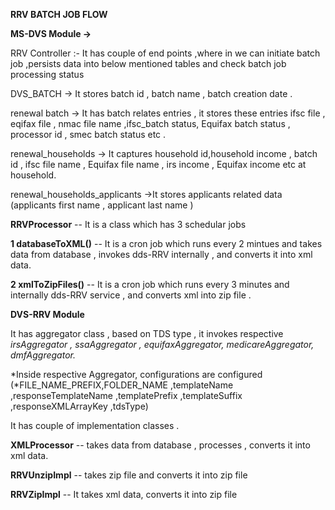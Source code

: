 **RRV BATCH JOB FLOW**

**MS-DVS Module -\>**

RRV Controller :- It has couple of end points ,where in we can initiate
batch job ,persists data into below mentioned tables and check batch job processing status 

DVS_BATCH -> It stores batch id , batch name , batch creation date .

renewal batch -> It has batch relates entries , it stores these entries
ifsc file , eqifax file , nmac file name ,ifsc_batch status, Equifax
batch status , processor id , smec batch status etc .

renewal_households -> It captures household id,household income , batch id , ifsc file name
, Equifax file name , irs income , Equifax income etc at household.

renewal_households_applicants ->It stores applicants related data
(applicants first name , applicant last name )

**RRVProcessor** -- It is a class which has 3 schedular jobs

**1 databaseToXML()** -- It is a cron job which runs every 2 mintues and
takes data from database , invokes dds-RRV internally , and converts it
into xml data.

**2 xmlToZipFiles()** -- It is a cron job which runs every 3 minutes and
internally dds-RRV service , and converts xml into zip file .

**DVS-RRV Module**

It has aggregator class , based on TDS type , it invokes respective
*irsAggregator , ssaAggregator , equifaxAggregator, medicareAggregator,
dmfAggregator.*

*Inside respective Aggregator, configurations are configured
(*FILE_NAME_PREFIX,FOLDER_NAME ,templateName ,responseTemplateName ,templatePrefix
,templateSuffix ,responseXMLArrayKey ,tdsType)

It has couple of implementation classes .

**XMLProcessor** -- takes data from database , processes , converts it
into xml data.

**RRVUnzipImpl** -- takes zip file and converts it into zip file

**RRVZipImpl** -- It takes xml data, converts it into zip file
